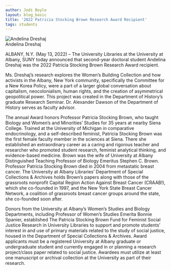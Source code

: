 ```yaml
---
author: Jodi Boyle
layout: blog_basic
title: '2022 Patricia Stocking Brown Research Award Recipient'
tags: students
---
```

<div class="entry-body">

 <div class="row">
  <div class="col-sm-4">
    <div class="thumbnail">
      <img src="{{ site.url }}/posts-img/pat_brown_2022_dreshaj_headshot.jpg" alt="Andelina Dreshaj">
	    <div class="caption text-center">Andelina Dreshaj</div>
    </div>
  </div>
 <p></p>
 <p></p>
 <p></p>
<p>ALBANY, N.Y. (May 13, 2022) – The University Libraries at the University at Albany, SUNY today announced that second-year doctoral student Andelina Dreshaj was the 2022 Patricia Stocking Brown Research Award recipient.</p>

<p>Ms. Dreshaj’s research explores the Women’s Building Collection and how activists in the Albany, New York community, specifically the Committee for a New Korea Policy, were a part of a larger global conversation about capitalism, neocolonialism, human rights, and the creation of asymmetrical geopolitical power. This project was created in the Department of History’s graduate Research Seminar. Dr. Alexander Dawson of the Department of History serves as faculty advisor. </p>
<p>The annual Award honors Professor Patricia Stocking Brown, who taught Biology and Women’s and Minorities’ Studies for 35 years at nearby Siena College. Trained at the University of Michigan in comparative endocrinology, and a self-described feminist, Patricia Stocking Brown was the first female faculty member in the sciences at Siena. There she established an extraordinary career as a caring and rigorous teacher and researcher who promoted student research, feminist analytical thinking, and evidence-based medicine. Brown was the wife of University at Albany Distinguished Teaching Professor of Biology Emeritus Stephen C. Brown.
Professor Patricia Stocking Brown died in 2004 from metastatic breast cancer. The University at Albany Libraries’ Department of Special Collections & Archives holds Brown’s papers along with those of the grassroots nonprofit Capital Region Action Against Breast Cancer (CRAAB!), which she co-founded in 1997, and the New York State Breast Cancer Network, a coalition of grassroots breast cancer groups around the state, she co-founded soon after.</p>
<p>Donors from the University at Albany’s Women’s Studies and Biology Departments, including Professor of Women’s Studies Emerita Bonnie Spanier, established The Patricia Stocking Brown Fund for Feminist Social Justice Research in University Libraries to support and promote students’ interest in and use of primary materials related to the study of social justice, housed in the Department of Special Collections & Archives. Award applicants must be a registered University at Albany graduate or undergraduate student and currently engaged in or planning a research project/class paper related to social justice. Awardees must utilize at least one manuscript or archival collection at the University as part of their research. </p>

